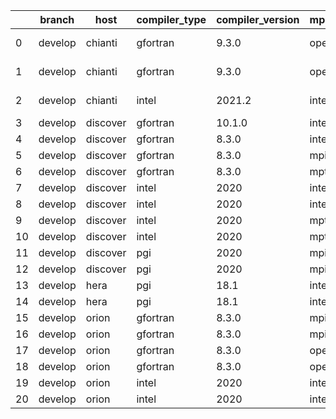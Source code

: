 |    | branch   | host     | compiler_type   | compiler_version   | mpi_type   | mpi_version        | o_g   | os    | unit_pass   | unit_fail   | system_pass   | system_fail   | example_pass   | example_fail   |   nuopc_pass |   nuopc_fail | build_passed   |
|----|----------|----------|-----------------|--------------------|------------|--------------------|-------|-------|-------------|-------------|---------------|---------------|----------------|----------------|--------------|--------------|----------------|
|  0 | develop  | chianti  | gfortran        | 9.3.0              | openmpi    | 4.0.5-gcc-9.3.0    | O     | Linux | fail        | fail        | fail          | fail          | fail           | fail           |            0 |           50 | False          |
|  1 | develop  | chianti  | gfortran        | 9.3.0              | openmpi    | 4.0.5-gcc-9.3.0    | g     | Linux | fail        | fail        | fail          | fail          | fail           | fail           |            0 |           50 | False          |
|  2 | develop  | chianti  | intel           | 2021.2             | intelmpi   | 2021.2.0-gcc-9.3.0 | g     | Linux | fail        | fail        | fail          | fail          | fail           | fail           |            0 |           50 | False          |
|  3 | develop  | discover | gfortran        | 10.1.0             | intelmpi   | 19.1.3.304         | g     | Linux | fail        | fail        | fail          | fail          | fail           | fail           |            0 |            0 | True           |
|  4 | develop  | discover | gfortran        | 8.3.0              | intelmpi   | 19.1.3.304         | g     | Linux | 8911        | 15          | 49            | 0             | 80             | 0              |           50 |            0 | True           |
|  5 | develop  | discover | gfortran        | 8.3.0              | mpiuni     | None               | g     | Linux | 7418        | 0           | 8             | 0             | 43             | 0              |            0 |           50 | False          |
|  6 | develop  | discover | gfortran        | 8.3.0              | mpt        | 2.17               | g     | Linux | 8926        | 0           | 49            | 0             | 80             | 0              |           46 |            4 | True           |
|  7 | develop  | discover | intel           | 2020               | intelmpi   | 19.1.3.304         | O     | Linux | 8926        | 0           | 49            | 0             | 80             | 0              |           50 |            0 | True           |
|  8 | develop  | discover | intel           | 2020               | intelmpi   | 19.1.3.304         | g     | Linux | 8926        | 0           | 49            | 0             | fail           | fail           |            0 |            0 | True           |
|  9 | develop  | discover | intel           | 2020               | mpt        | 2.17               | O     | Linux | 8926        | 0           | 49            | 0             | 80             | 0              |           50 |            0 | True           |
| 10 | develop  | discover | intel           | 2020               | mpt        | 2.17               | g     | Linux | 8926        | 0           | 49            | 0             | 80             | 0              |           50 |            0 | True           |
| 11 | develop  | discover | pgi             | 2020               | mpiuni     | None               | O     | Linux | 6796        | 622         | 6             | 2             | 40             | 3              |            0 |           50 | False          |
| 12 | develop  | discover | pgi             | 2020               | mpiuni     | None               | g     | Linux | 6796        | 622         | 4             | 4             | 40             | 3              |            0 |           50 | False          |
| 13 | develop  | hera     | pgi             | 18.1               | intelmpi   | 2018.0.4           | O     | Linux | fail        | fail        | fail          | fail          | fail           | fail           |            0 |           50 | False          |
| 14 | develop  | hera     | pgi             | 18.1               | intelmpi   | 2018.0.4           | g     | Linux | fail        | fail        | fail          | fail          | fail           | fail           |            0 |           50 | False          |
| 15 | develop  | orion    | gfortran        | 8.3.0              | mpiuni     | None               | O     | Linux | 7418        | 0           | 8             | 0             | 43             | 0              |            0 |           50 | False          |
| 16 | develop  | orion    | gfortran        | 8.3.0              | mpiuni     | None               | g     | Linux | 7418        | 0           | 8             | 0             | 43             | 0              |            0 |           50 | False          |
| 17 | develop  | orion    | gfortran        | 8.3.0              | openmpi    | 4.0.2              | O     | Linux | 8926        | 0           | 49            | 0             | 80             | 0              |           50 |            0 | True           |
| 18 | develop  | orion    | gfortran        | 8.3.0              | openmpi    | 4.0.2              | g     | Linux | 8926        | 0           | 49            | 0             | 80             | 0              |           50 |            0 | True           |
| 19 | develop  | orion    | intel           | 2020               | intelmpi   | 2020.2             | O     | Linux | 8924        | 2           | 49            | 0             | 80             | 0              |           50 |            0 | True           |
| 20 | develop  | orion    | intel           | 2020               | intelmpi   | 2020.2             | g     | Linux | 8926        | 0           | 49            | 0             | 80             | 0              |           50 |            0 | True           |